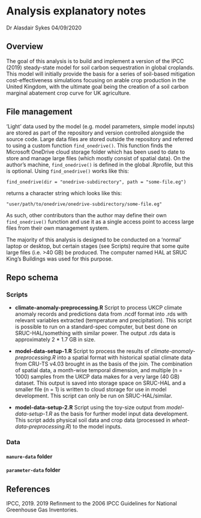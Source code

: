 Analysis explanatory notes
================
Dr Alasdair Sykes
04/09/2020

## Overview

The goal of this analysis is to build and implement a version of the
IPCC (2019) steady-state model for soil carbon sequestration in global
croplands. This model will initially provide the basis for a series of
soil-based mitigation cost-effectiveness simulations focusing on arable
crop production in the United Kingdom, with the ultimate goal being the
creation of a soil carbon marginal abatement crop curve for UK
agriculture.

## File management

‘Light’ data used by the model (e.g. model parameters, simple model
inputs) are stored as part of the repository and version controlled
alongside the source code. Large data files are stored outside the
repository and referred to using a custom function `find_onedrive()`.
This function finds the Microsoft OneDrive cloud storage folder which
has been used to date to store and manage large files (which mostly
consist of spatial data). On the author’s machine, `find_onedrive()` is
defined in the global .Rprofile, but this is optional. Using
`find_onedrive()` works like this:

`find_onedrive(dir = "onedrive-subdirectory", path = "some-file.eg")`

returns a character string which looks like this:

`"user/path/to/onedrive/onedrive-subdirectory/some-file.eg"`

As such, other contributors than the author may define their own
`find_onedrive()` function and use it as a single access point to access
large files from their own management system.

The majority of this analysis is designed to be conducted on a ‘normal’
laptop or desktop, but certain stages (see Scripts) require that some
quite large files (i.e. \>40 GB) be produced. The computer named HAL at
SRUC King’s Buildings was used for this purpose.

## Repo schema

### Scripts

  - **climate-anomaly-preprocessing.R** Script to process UKCP climate
    anomaly records and predictions data from .ncdf format into .rds
    with relevant variables extracted (temperature and precipitation).
    This script is possible to run on a standard-spec computer, but best
    done on SRUC-HAL/something with similar power. The output .rds data
    is approximately 2 \* 1.7 GB in size.

  - **model-data-setup-1.R** Script to process the results of
    *climate-anomaly-preprocessing.R* into a spatial format with
    historical spatial climate data from CRU-TS v4.03 brought in as the
    basis of the join. The combination of spatial data, a month-wise
    temporal dimension, and multiple (n = 1000) samples from the UKCP
    data makes for a very large (40 GB) dataset. This output is saved
    into storage space on SRUC-HAL and a smaller file (n = 1) is written
    to cloud storage for use in model development. This script can only
    be run on SRUC-HAL/similar.

  - **model-data-setup-2.R** Script using the toy-size output from
    *model-data-setup-1.R* as the basis for further model input data
    development. This script adds physical soil data and crop data
    (processed in *wheat-data-preprocessing.R*) to the model inputs.

### Data

#### `manure-data` folder

#### `parameter-data` folder

## References

<div id="refs" class="references">

<div id="ref-IPCC2019">

IPCC, 2019. 2019 Refinment to the 2006 IPCC Guidelines for National
Greenhouse Gas Inventories.

</div>

</div>
